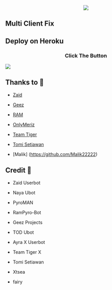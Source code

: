 <p align="center">

<img src="https://telegra.ph/file/ff055eb28f771806b7d50.jpg">

</p>

## Multi Client Fix


## Deploy on Heroku
<h3 align="center">Click The Button</h3>
<a href="https://dashboard.heroku.com/new?template=https://github.com/Malik22222/fairy"><img src="https://www.herokucdn.com/deploy/button.svg"></a>
</div>


## Thanks to 💖

- [Zaid](https://github.com/ITZ-ZAID)

- [Geez](https://t.me/GeezSupport)

- [RAM](https://t.me/ramsupportt)

- [OnlyMeriz](https://github.com/Onlymeriz)

- [Team Tiger](https://github.com/TeamTiger)

- [Tomi Setiawan](https://github.com/XtomiX)

- [Malik]
(https://github.com/Malik22222) 

## Credit 💖

- Zaid Userbot

- Naya Ubot

- PyroMAN

- RamPyro-Bot

- Geez Projects

- TOD Ubot

- Ayra X Userbot

- Team Tiger X

- Tomi Setiawan

- Xtsea

- fairy
